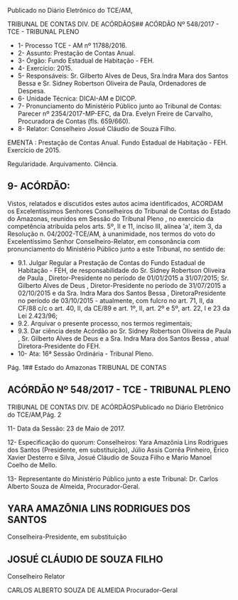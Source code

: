 Publicado  no  Diário Eletrônico do TCE/AM,

TRIBUNAL DE CONTAS DIV. DE  ACÓRDÃOS## ACÓRDÃO Nº 548/2017 - TCE - TRIBUNAL PLENO

- 1- Processo TCE - AM nº 11788/2016.
- 2- Assunto: Prestação de Contas Anual.
- 3- Órgão: Fundo Estadual de Habitação - FEH.
- 4- Exercício: 2015.
- 5- Responsáveis: Sr.  Gilberto  Alves de Deus, Sra.Indra  Mara dos Santos Bessa e Sr. Sidney Robertson Oliveira de Paula, Ordenadores de Despesa.
- 6- Unidade Técnica: DICAI-AM e DICOP.
- 7- Pronunciamento  do Ministério  Público  junto  ao Tribunal  de Contas: Parecer  nº 2354/2017-MP-EFC, da Dra. Evelyn Freire de Carvalho, Procuradora  de Contas (fls. 659/660).
- 8- Relator: Conselheiro Josué Cláudio de Souza Filho.

EMENTA : Prestação de Contas Anual. Fundo Estadual de Habitação - FEH. Exercício de 2015.

Regularidade. Arquivamento. Ciência.

## 9- ACÓRDÃO:

Vistos, relatados e discutidos estes autos acima identificados, ACORDAM os Excelentíssimos Senhores Conselheiros do Tribunal de Contas do Estado do Amazonas, reunidos em Sessão do Tribunal Pleno , no exercício da competência atribuída pelos arts. 5º, II e 11, inciso III, alínea 'a', item 3, da Resolução n. 04/2002-TCE/AM, à unanimidade, nos termos do voto do Excelentíssimo Senhor Conselheiro-Relator, em consonância com pronunciamento do Ministério Público junto a este Tribunal, no sentido de:

- 9.1. Julgar Regular a Prestação de Contas do Fundo Estadual de Habitação - FEH, de responsabilidade do Sr. Sidney Robertson Oliveira de Paula , Diretor-Presidente no período de 01/01/2015 a 31/07/2015; Sr. Gilberto Alves de Deus , Diretor-Presidente no período de 31/07/2015 a 02/10/2015  e da Sra. Indra Mara  dos  Santos  Bessa , DiretoraPresidente no período de 03/10/2015 - atualmente, com fulcro no art. 71, II, da CF/88 c/c o art. 40, II, da CE/89 e art. 1º, II, art. 2º e 5º, art. 22, I e 23 da Lei 2.423/96;
- 9.2. Arquivar o presente processo, nos termos regimentais;
- 9.3. Dar ciência deste Acórdão ao Sr. Sidney Robertson Oliveira de Paula , Sr. Gilberto Alves de Deus e  a Sra. Indra Mara dos Santos Bessa , atual Diretora-Presidente do FEH.
- 10-  Ata: 16ª Sessão Ordinária - Tribunal Pleno.

Pág. 1## Estado do Amazonas TRIBUNAL DE CONTAS

## ACÓRDÃO Nº 548/2017 - TCE - TRIBUNAL PLENO

TRIBUNAL DE CONTAS DIV. DE  ACÓRDÃOSPublicado  no  Diário Eletrônico do TCE/AM,Pág. 2

11-  Data da Sessão: 23 de Maio de 2017.

12-  Especificação  do  quorum: Conselheiros: Yara  Amazônia  Lins  Rodrigues  dos Santos  (Presidente,  em  substituição),  Júlio  Assis  Corrêa Pinheiro,  Érico  Xavier Desterro e Silva, Josué Cláudio de Souza Filho e Mario Manoel Coelho de Mello.

13-  Representante  do  Ministério  Público  junto  a  este Tribunal: Dr. Carlos  Alberto Souza de Almeida, Procurador-Geral.

## YARA AMAZÔNIA LINS RODRIGUES DOS SANTOS

Conselheira-Presidente, em substituição

## JOSUÉ CLÁUDIO DE SOUZA FILHO

Conselheiro Relator

CARLOS ALBERTO SOUZA DE ALMEIDA Procurador-Geral